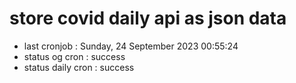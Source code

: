 # store covid daily api as json data

- last cronjob : Sunday, 24 September 2023 00:55:24
- status og cron : success
- status daily cron : success
      
      
